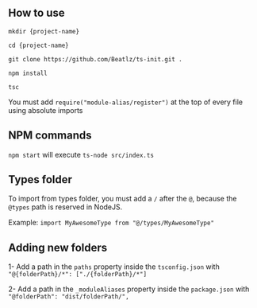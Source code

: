 ## How to use
`mkdir {project-name}`

`cd {project-name}`

`git clone https://github.com/Beatlz/ts-init.git .`

`npm install`

`tsc`

You must add `require("module-alias/register")` at the top of every file using absolute imports

## NPM commands

`npm start` will execute `ts-node src/index.ts`

## Types folder

To import from types folder, you must add a `/` after the `@`, because the `@types` path is reserved in NodeJS. 

Example: `import MyAwesomeType from "@/types/MyAwesomeType"`

## Adding new folders

1- Add a path in the `paths` property inside the `tsconfig.json` with `"@{folderPath}/*": ["./{folderPath}/*"]`

2- Add a path in the `_moduleAliases` property inside the `package.json` with `"@folderPath": "dist/folderPath/",`
